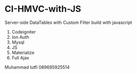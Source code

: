 # CI-HMVC-with-JS

Server-side DataTables with Custom Filter
build with javascript

1. Codeigniter
2. Ion Auth
3. Mysql
4. JS
5. Materialize
6. Full Ajax

Muhammad lutfi
089695925514